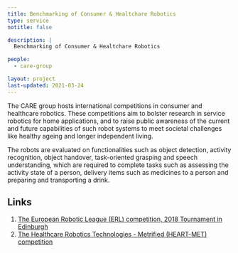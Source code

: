 ```yaml
---
title: Benchmarking of Consumer & Healtchare Robotics
type: service
notitle: false

description: |
  Benchmarking of Consumer & Healtchare Robotics

people:
  - care-group

layout: project
last-updated: 2021-03-24
---
```


<!--<img style="padding-top:5pt;" src="https://care.hw.ac.uk/img/ralt.png" height="60pt"> -->

<p>
The CARE group hosts international competitions in consumer and healthcare robotics. These competitions aim to bolster research in service robotics for home applications, and to raise public awareness of the current and future capabilities of such robot systems to meet societal challenges like healthy ageing and longer independent living.  
</p>

<p>
The robots are evaluated on functionalities such as object detection, activity recognition, object handover, task-oriented grasping and speech understanding, which are required to complete tasks such as assessing the activity state of a person, delivery items such as medicines to a person and preparing and transporting a drink.
</p>

## Links

1. <a href="https://sites.google.com/site/erlsrhwu2018/">The European Robotic League (ERL) competition, 2018 Tournament in Edinburgh</a>
1. <a href="https://metricsproject.eu/healthcare/heart-met-competition/">The Healthcare Robotics Technologies - Metrified (HEART-MET) competition</a>
